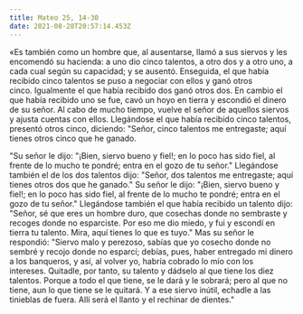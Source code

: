 ```yaml
---
title: Mateo 25, 14-30
date: 2021-08-28T20:57:14.453Z
---
```

«Es también como un hombre que, al ausentarse, llamó a sus siervos y les encomendó su hacienda: a uno dio cinco talentos, a otro dos y a otro uno, a cada cual según su capacidad; y se ausentó. Enseguida, el que había recibido cinco talentos se puso a negociar con ellos y ganó otros cinco. Igualmente el que había recibido dos ganó otros dos. En cambio el que había recibido uno se fue, cavó un hoyo en tierra y escondió el dinero de su señor. Al cabo de mucho tiempo, vuelve el señor de aquellos siervos y ajusta cuentas con ellos. Llegándose el que había recibido cinco talentos, presentó otros cinco, diciendo: "Señor, cinco talentos me entregaste; aquí tienes otros cinco que he ganado.

"Su señor le dijo: "¡Bien, siervo bueno y fiel!; en lo poco has sido fiel, al frente de lo mucho te pondré; entra en el gozo de tu señor." Llegándose también el de los dos talentos dijo: "Señor, dos talentos me entregaste; aquí tienes otros dos que he ganado." Su señor le dijo: "¡Bien, siervo bueno y fiel!; en lo poco has sido fiel, al frente de lo mucho te pondré; entra en el gozo de tu señor." Llegándose también el que había recibido un talento dijo: "Señor, sé que eres un hombre duro, que cosechas donde no sembraste y recoges donde no esparciste. Por eso me dio miedo, y fui y escondí en tierra tu talento. Mira, aquí tienes lo que es tuyo." Mas su señor le respondió: "Siervo malo y perezoso, sabías que yo cosecho donde no sembré y recojo donde no esparcí; debías, pues, haber entregado mi dinero a los banqueros, y así, al volver yo, habría cobrado lo mío con los intereses. Quitadle, por tanto, su talento y dádselo al que tiene los diez talentos. Porque a todo el que tiene, se le dará y le sobrará; pero al que no tiene, aun lo que tiene se le quitará. Y a ese siervo inútil, echadle a las tinieblas de fuera. Allí será el llanto y el rechinar de dientes."